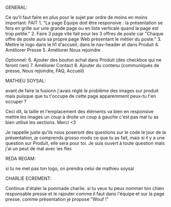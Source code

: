GENERAL:

Ce qu'il faut faire en plus pour le sujet par ordre de moins en moins important:
FAIT 1. "La page Équipe doit être responsive : la présentation se fera en grille sur une grande page ou en liste verticale quand la page est trop petite."
2. Faire 3 page vite fait pour les 3 offres de poste car "Chaque offre de poste aura sa propre page Web présentant le métier du poste."
3. Mettre le logo dans le h1 d'accueil, dans le nav-header et dans Produit
4. Améliorer Presse
5. Améliorer Nous rejoindre

Optionnel:
6. Ajouter des bouton achat dans Produit (des checkbox qui ne feront rien)
7. Améliorer Contact
8. Ajouter du contenu (communiqués de presse, Nous rejoindre, FAQ, Accueil)

MATHIEU SOYSAL:


avant de faire la fusionn j'avais réglé le problème des images sur produit mais puisque que tu t'occupe de cette page apparemment
peux-tu t'en occuper ?

Ceci dit, la taille et l'emplacement des éléments va bien en responsive
mettre les images un coup à droite un coup à gauche c'est pas mal
tu as bien utilisé les sections. Merci <3

Je rappelle juste qu'ils nous poseront des questions sur le code le jour de la présentation,
je comprends grosso modo ce que tu as fait, mais si il y a une question sur Produit, elle sera pour toi. Je suis ouvert à toute question mais j'ai un peut de mal avec les flex

REDA REGAM:

si tu ne met pas ton logo, on prendra celui de mathieu soysal

CHARLIE ECREMENT:

Continue d'étaler la pommade charlie. si tu veux tu peux nommer ton chien responsable presse et le rajouter comme
il faut dans l'équipe et sur la page presse. comme présentation je propose "Wouf !"

